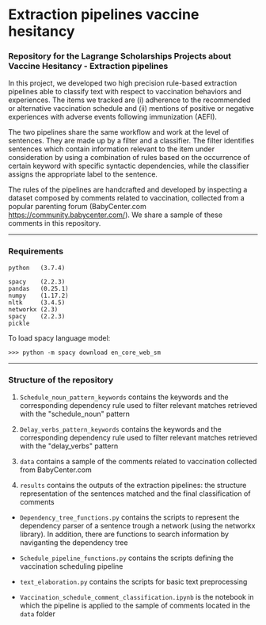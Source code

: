 # Extraction pipelines vaccine hesitancy
### Repository for the Lagrange Scholarships Projects about Vaccine Hesitancy - Extraction pipelines  

In this project, we developed two high precision rule-based extraction pipelines able to classify text with respect to vaccination behaviors and experiences. The items we tracked are (i) adherence to the recommended or alternative vaccination schedule and (ii) mentions of positive or negative experiences with adverse events following immunization (AEFI).  

The two pipelines share the same workflow and work at the level of sentences. They are made up by a filter and a classifier. The filter identifies sentences which contain information relevant to the item under consideration by using a combination of rules based on the occurrence of certain keyword with specific syntactic dependencies, while the classifier assigns the appropriate label to the sentence. 

The rules of the pipelines are handcrafted and developed by inspecting a dataset composed by comments related to vaccination, collected from a popular parenting forum (BabyCenter.com https://community.babycenter.com/). We share a sample of these comments in this repository.

__________________________
### Requirements

```
python   (3.7.4)

spacy    (2.2.3)
pandas   (0.25.1)
numpy    (1.17.2)
nltk     (3.4.5)
networkx (2.3)
spacy    (2.2.3)
pickle
```

To load spacy language model:
```
>>> python -m spacy download en_core_web_sm
```
__________________________

### Structure of the repository

1. ```Schedule_noun_pattern_keywords``` contains the keywords and the corresponding dependency rule used to filter relevant matches retrieved with the "schedule_noun" pattern

2. ```Delay_verbs_pattern_keywords``` contains the keywords and the corresponding dependency rule used to filter relevant matches retrieved with the "delay_verbs" pattern

3. ```data``` contains a sample of the comments related to vaccination collected from BabyCenter.com

4. ```results``` contains the outputs of the extraction pipelines: the structure representation of the sentences matched and the final classification of comments

* ```Dependency_tree_functions.py``` contains the scripts to represent the dependency parser of a sentence trough a network (using the networkx library). In addition, there are functions to search information by naviganting the dependency tree

* ```Schedule_pipeline_functions.py``` contains the scripts defining the vaccination scheduling pipeline

* ```text_elaboration.py``` contains the scripts for basic text preprocessing 

* ```Vaccination_schedule_comment_classification.ipynb``` is the notebook in which the pipeline is applied to the sample of comments located in the ```data``` folder


